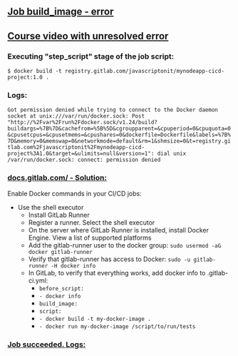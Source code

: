 ## [Job build_image - error](https://gitlab.com/JavaScriptonit/mynodeapp-cicd-project/-/jobs/3358184415)

## [Course video with unresolved error](https://techworld-with-nana.teachable.com/courses/1769488/lectures/39899011)

### Executing "step_script" stage of the job script:

`$ docker build -t registry.gitlab.com/javascriptonit/mynodeapp-cicd-project:1.0 .`

### Logs:

`Got permission denied while trying to connect to the Docker daemon socket at unix:///var/run/docker.sock: Post "http://%2Fvar%2Frun%2Fdocker.sock/v1.24/build?buildargs=%7B%7D&cachefrom=%5B%5D&cgroupparent=&cpuperiod=0&cpuquota=0&cpusetcpus=&cpusetmems=&cpushares=0&dockerfile=Dockerfile&labels=%7B%7D&memory=0&memswap=0&networkmode=default&rm=1&shmsize=0&t=registry.gitlab.com%2Fjavascriptonit%2Fmynodeapp-cicd-project%3A1.0&target=&ulimits=null&version=1": dial unix /var/run/docker.sock: connect: permission denied`

### [docs.gitlab.com/ - Solution:](https://docs.gitlab.com/ee/ci/docker/using_docker_build.html)
Enable Docker commands in your CI/CD jobs:
* Use the shell executor
    * Install GitLab Runner
    * Register a runner. Select the shell executor
    * On the server where GitLab Runner is installed, install Docker Engine. View a list of supported platforms
    * Add the gitlab-runner user to the docker group: `sudo usermod -aG docker gitlab-runner`
    * Verify that gitlab-runner has access to Docker: `sudo -u gitlab-runner -H docker info`
    * In GitLab, to verify that everything works, add docker info to .gitlab-ci.yml: 
      * `before_script:`
      * `- docker info`
      * `build_image:`
      * `script:`
      * `- docker build -t my-docker-image .`
      * `- docker run my-docker-image /script/to/run/tests`

### [Job succeeded. Logs:](https://gitlab.com/JavaScriptonit/mynodeapp-cicd-project/-/jobs/3371676279)